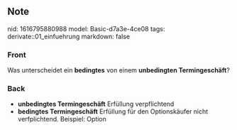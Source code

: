 ## Note
nid: 1616795880988
model: Basic-d7a3e-4ce08
tags: derivate::01_einfuehrung
markdown: false

### Front
Was unterscheidet ein <b>bedingtes</b> von einem <b>unbedingten
Termingeschäft</b>?

### Back
<div>
  <div>
    <ul>
      <li><strong>unbedingtes Termingeschäft</strong> Erfüllung
      verpflichtend
      <li><strong>bedingtes Termingeschäft</strong> Erfüllung für
      den Optionskäufer nicht verfplichtend. Beispiel: Option
    </ul>
  </div>
</div>
